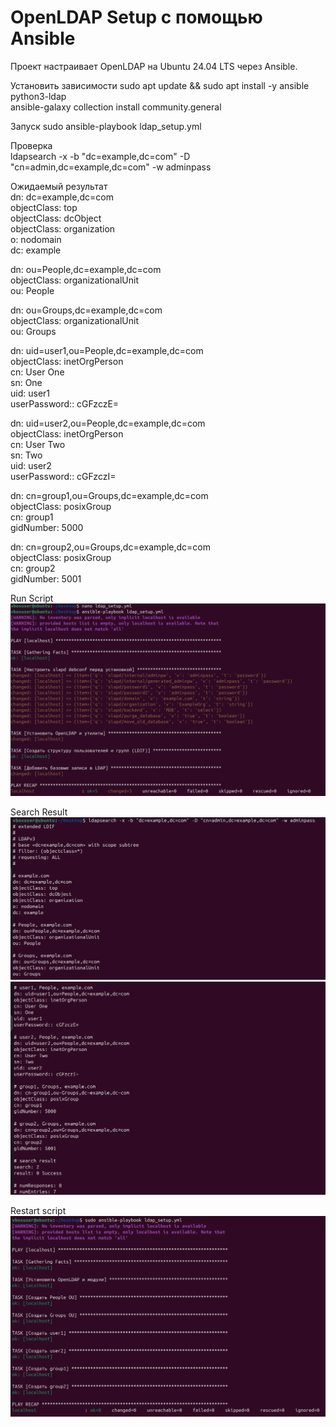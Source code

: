 # OpenLDAP Setup с помощью Ansible
Проект настраивает OpenLDAP на Ubuntu 24.04 LTS через Ansible.  

Установить зависимости 
sudo apt update && sudo apt install -y ansible python3-ldap  
ansible-galaxy collection install community.general  

Запуск 
sudo ansible-playbook ldap_setup.yml  

Проверка  
ldapsearch -x -b "dc=example,dc=com" -D "cn=admin,dc=example,dc=com" -w adminpass  

Ожидаемый результат  
dn: dc=example,dc=com  
objectClass: top  
objectClass: dcObject  
objectClass: organization  
o: nodomain  
dc: example  

dn: ou=People,dc=example,dc=com  
objectClass: organizationalUnit  
ou: People  

dn: ou=Groups,dc=example,dc=com  
objectClass: organizationalUnit  
ou: Groups  

dn: uid=user1,ou=People,dc=example,dc=com  
objectClass: inetOrgPerson  
cn: User One  
sn: One  
uid: user1  
userPassword:: cGFzczE=  

dn: uid=user2,ou=People,dc=example,dc=com  
objectClass: inetOrgPerson  
cn: User Two  
sn: Two  
uid: user2  
userPassword:: cGFzczI=  

dn: cn=group1,ou=Groups,dc=example,dc=com  
objectClass: posixGroup  
cn: group1  
gidNumber: 5000  

dn: cn=group2,ou=Groups,dc=example,dc=com  
objectClass: posixGroup  
cn: group2  
gidNumber: 5001  

Run Script
![Run Script ](1.png) 

Search Result  
![Search Result 1](2.png)  
![Search Result 2](3.png)  

Restart script
![Restart script](5.png)  

